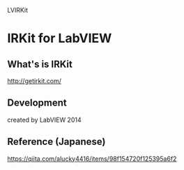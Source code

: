 LVIRKit

# IRKit for LabVIEW

## What's is IRKit
http://getirkit.com/

## Development
created by LabVIEW 2014

## Reference (Japanese)
https://qiita.com/alucky4416/items/98f154720f125395a6f2
